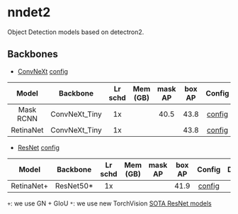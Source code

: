 # nndet2

Object Detection models based on detectron2.

## Backbones
- [ConvNeXt](https://arxiv.org/abs/2201.03545) [config](configs/convnext)

| Model  | Backbone   | Lr schd | Mem (GB) | mask AP | box AP | Config | Download |
|:---------:|:-------:|:-------:|:--------:|:--------------:|:------:|:------:|:--------:|
| Mask RCNN      | ConvNeXt_Tiny | 1x      |       |      40.5      |  43.8  | [config](configs/convnext/mask_rcnn_convnext_tiny_fpn_1x.py) | [model]()|
| RetinaNet      | ConvNeXt_Tiny | 1x      |       |            |  43.8  | [config](configs/convnext/retinanet_convnext_tiny_fpn_1x.py) | [model]()|

- [ResNet](https://arxiv.org/abs/1512.03385) [config](configs/resnet)

| Model  | Backbone   | Lr schd | Mem (GB) | mask AP | box AP | Config | Download |
|:---------:|:-------:|:-------:|:--------:|:--------------:|:------:|:------:|:--------:|
| RetinaNet+      | ResNet50* | 1x      |       |            |  41.9  | [config](configs/resnet/retinanet_R_50_torchvision_FPN_1x.py ) | [model]()|

`+`: we use GN + GIoU
`*`: we use new TorchVision [SOTA ResNet models](https://github.com/pytorch/vision/issues/3995#issuecomment-1013906621)

